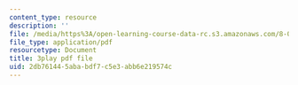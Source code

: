 ```yaml
---
content_type: resource
description: ''
file: /media/https%3A/open-learning-course-data-rc.s3.amazonaws.com/8-06-quantum-physics-iii-spring-2018/2db761445ababdf7c5e3abb6e219574c_a4Qtf5D0rso.pdf
file_type: application/pdf
resourcetype: Document
title: 3play pdf file
uid: 2db76144-5aba-bdf7-c5e3-abb6e219574c
---
```

